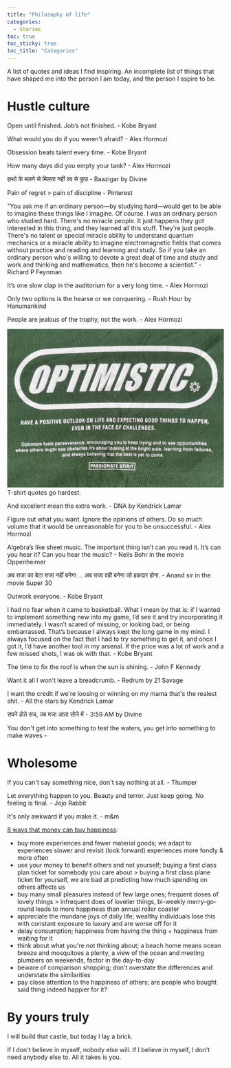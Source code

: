 ```yaml
---
title: "Philosophy of life"
categories:
  - Stories 
toc: true
toc_sticky: true
toc_title: "Categories"
---
```


A list of quotes and ideas I find inspiring. An incomplete list of things that have shaped me into the person I am today, and the person I aspire to be. 

# Hustle culture

Open until finished. Job’s not finished. - Kobe Bryant 

What would you do if you weren’t afraid? - Alex Hormozi

Obsession beats talent every time. - Kobe Bryant 

How many days did you empty your tank? - Alex Hormozi 

हाथो के मलने से मिलता नहीं रब से कुछ - Baazigar by Divine

Pain of regret > pain of discipline - Pinterest 

"You ask me if an ordinary person—by studying hard—would get to be able to imagine these things like I imagine. Of course. I was an ordinary person who studied hard. There's no miracle people. It just happens they got interested in this thing, and they learned all this stuff. They're just people. There's no talent or special miracle ability to understand quantum mechanics or a miracle ability to imagine electromagnetic fields that comes without practice and reading and learning and study. So if you take an ordinary person who's willing to devote a great deal of time and study and work and thinking and mathematics, then he's become a scientist." - Richard P Feynman 

It’s one slow clap in the auditorium for a very long time. - Alex Hormozi

Only two options is the hearse or we conquering. - Rush Hour by Hanumankind 

People are jealous of the trophy, not the work. - Alex Hormozi 

![Optimism](/assets/img/motivation/optimism.jpeg)
T-shirt quotes go hardest. 

And excellent mean the extra work. - DNA by Kendrick Lamar

Figure out what you want. Ignore the opinions of others. Do so much volume that it would be unreasonable for you to be unsuccessful. - Alex Hormozi 

Algebra’s like sheet music. The important thing isn’t can you read it. It’s can you hear it? Can you hear the music? - Neils Bohr in the movie Oppenheimer 

अब राजा का बेटा राजा नहीं बनेगा ... अब राजा वही बनेगा जो हकदार होगा. - Anand sir in the movie Super 30

Outwork everyone. - Kobe Bryant 

I had no fear when it came to basketball. What I mean by that is:  if I wanted to implement something new into my game, I’d see it and try incorporating it immediately. I wasn’t scared of missing, or looking bad, or being embarrassed. That’s because I always kept the long game in my mind. I always focused on the fact that I had to try something to get it, and once I got it, I’d have another tool in my arsenal. If the price was a lot of work and a few missed shots, I was ok with that. - Kobe Bryant 

The time to fix the roof is when the sun is shining. - John F Kennedy

Want it all I won't leave a breadcrumb. - Redrum by 21 Savage

I want the credit if we're loosing or winning on my mama that's the realest shit. - All the stars by Kendrick Lamar 

सपने होते सच, तब मजा आता सोने में - 3:59 AM by Divine 

You don't get into something to test the waters, you get into something to make waves - 

# Wholesome

If you can't say something nice, don't say nothing at all. - Thumper 

Let everything happen to you. Beauty and terror. Just keep going. No feeling is final. - Jojo Rabbit 

It's only awkward if you make it. - m&m 

[8 ways that money can buy happiness](https://scholar.harvard.edu/files/danielgilbert/files/if-money-doesnt-make-you-happy.nov-12-20101.pdf): 

- buy more experiences and fewer material goods; we adapt to experiences slower and revisit (look forward) experiences more fondly & more often
- use your money to benefit others and not yourself; buying a first class plan ticket for somebody you care about > buying a first class plane ticket for yourself, we are bad at predicting how much spending on others affects us  
- buy many small pleasures instead of few large ones; frequent doses of lovely things > infrequent does of lovelier things, bi-weekly merry-go-round leads to more happiness than annual roller coaster
- appreciate the mundane joys of daily life; wealthy individuals lose this with constant exposure to luxury and are worse off for it
- delay consumption; happiness from having the thing + happiness from waiting for it
- think about what you're not thinking about; a beach home means ocean breeze and mosquitoes a plenty, a view of the ocean and meeting plumbers on weekends, factor in the day-to-day 
- beware of comparison shopping; don't overstate the differences and understate the similarities
- pay close attention to the happiness of others; are people who bought said thing indeed happier for it?

# By yours truly 

I will build that castle, but today I lay a brick. 

If I don't believe in myself, nobody else will. If I believe in myself, I don't need anybody else to. All it takes is you. 




   

   
